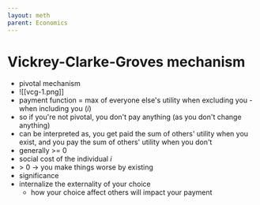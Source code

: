 ```yaml
---
layout: meth
parent: Economics
---
```


# Vickrey-Clarke-Groves mechanism
- pivotal mechanism
- ![[vcg-1.png]]
- payment function = max of everyone else's utility when excluding you - when including you ($i$)
- so if you're not pivotal, you don't pay anything (as you don't change anything)
- can be interpreted as, you get paid the sum of others' utility when you exist, and you pay the sum of others' utility when you don't
- generally >= 0
- social cost of the individual $i$
- \> 0 → you make things worse by existing
- significance
- internalize the externality of your choice
  - how your choice affect others will impact your payment
